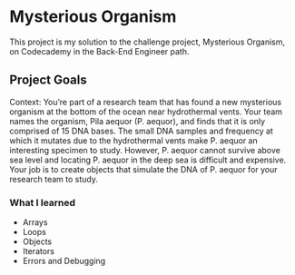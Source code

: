 # Mysterious Organism

This project is my solution to the challenge project, Mysterious Organism, on Codecademy in the Back-End Engineer path.

## Project Goals
Context: You’re part of a research team that has found a new mysterious organism at the bottom of the ocean near hydrothermal vents. 
Your team names the organism, Pila aequor (P. aequor), and finds that it is only comprised of 15 DNA bases. The small DNA samples and frequency at 
which it mutates due to the hydrothermal vents make P. aequor an interesting specimen to study. However, P. aequor cannot survive above 
sea level and locating P. aequor in the deep sea is difficult and expensive. Your job is to create objects that simulate the DNA of 
P. aequor for your research team to study. 

### What I learned
- Arrays
- Loops
- Objects
- Iterators
- Errors and Debugging

